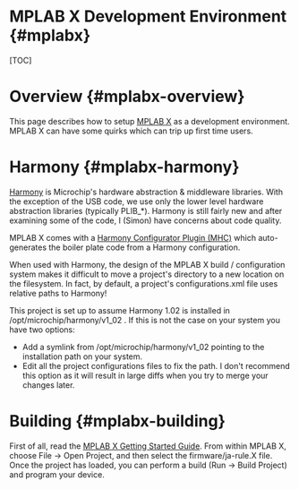 MPLAB X Development Environment {#mplabx}
============================

[TOC]

# Overview {#mplabx-overview}

This page describes how to setup [MPLAB X](http://www.microchip.com/mplabx)
as a development environment. MPLAB X can have some quirks which can trip up
first time users.

# Harmony {#mplabx-harmony}

[Harmony](http://www.microchip.com/mplabharmony/) is Microchip's
hardware abstraction & middleware libraries. With the exception of the USB
code, we use only the lower level hardware abstraction libraries (typically
PLIB_*). Harmony is still fairly new and after examining some of the code, I
(Simon) have concerns about code quality.

MPLAB X comes with a [Harmony Configurator Plugin (MHC)](
https://microchip.wikidot.com/harmony:mhc-installation)
which auto-generates the boiler plate code from a Harmony configuration.

When used with Harmony, the design of the MPLAB X build / configuration
system makes it difficult to move a project's directory to a new location on
the filesystem. In fact, by default, a project's configurations.xml file
uses relative paths to Harmony!

This project is set up to assume Harmony 1.02 is installed in
/opt/microchip/harmony/v1_02 . If this is not the case on your system you
have two options:

- Add a symlink from /opt/microchip/harmony/v1_02 pointing to the
  installation path on your system.
- Edit all the project configurations files to fix the path. I don't
  recommend this option as it will result in large diffs when you try to
  merge your changes later.

# Building {#mplabx-building}

First of all, read the [MPLAB X Getting Started Guide](
http://ww1.microchip.com/downloads/en/DeviceDoc/50002027C.pdf). From within
MPLAB X, choose File -> Open Project, and then select the firmware/ja-rule.X
file. Once the project has loaded, you can perform a build (Run -> Build
Project) and program your device.
